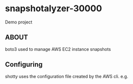 # snapshotalyzer-30000
Demo project

## ABOUT
boto3 used to manage AWS EC2 instance snapshots

## Configuring
shotty uses the configuration file created by the AWS cli. e.g.
